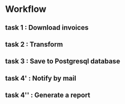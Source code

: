 # Workflow

## task 1 : Download invoices

## task 2 : Transform

## task 3 : Save to Postgresql database

## task 4' : Notify by mail

## task 4'' : Generate a report